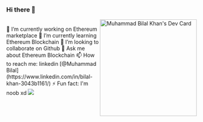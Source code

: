### Hi there 👋

  <div align="left">  <a href="https://app.daily.dev/bkhan7276" target="blank">
  
  <img 
       width="256"
       align="right"
       src="https://api.daily.dev/devcards/e64b61a401e1432789bb8e0eea0c0ac5.png?r=lqn"  alt="Muhammad Bilal Khan's Dev Card"/></a>
   </div>
  </br>
  🔭 I’m currently working on Ethereum marketplace
  🌱 I’m currently learning Ethereum  Blockchain
  👯 I’m looking to collaborate on Github
  💬 Ask me about Ethereum Blockchain 
  📫 How to reach me: linkedin [@Muhammad Bilal](https://www.linkedin.com/in/bilal-khan-3043b1161/) 
  ⚡ Fun fact: I'm noob xd

<img src="https://github-readme-stats.vercel.app/api?username=b-khan7276&&show_icons=true&title_color=ffffff&icon_color=bb2acf&text_color=daf7dc&bg_color=151515">

